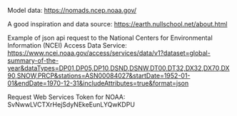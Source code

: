 Model data:
https://nomads.ncep.noaa.gov/

A good inspiration and data source:
https://earth.nullschool.net/about.html

Example of json api request to the National Centers for Environmental Information (NCEI) Access Data Service:
https://www.ncei.noaa.gov/access/services/data/v1?dataset=global-summary-of-the-year&dataTypes=DP01,DP05,DP10,DSND,DSNW,DT00,DT32,DX32,DX70,DX90,SNOW,PRCP&stations=ASN00084027&startDate=1952-01-01&endDate=1970-12-31&includeAttributes=true&format=json

Request Web Services Token for NOAA:
SvNwwLVCTXrHejSdyNEkeEunLYQwKDPU